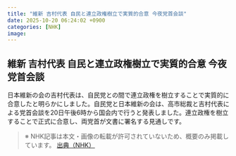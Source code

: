 ```yaml
---
title: "維新 吉村代表 自民と連立政権樹立で実質的合意 今夜党首会談"
date: 2025-10-20 06:24:02 +0900
categories: [NHK]
image: 
---
```

## 維新 吉村代表 自民と連立政権樹立で実質的合意 今夜党首会談

日本維新の会の吉村代表は、自民党との間で連立政権を樹立することで実質的に合意したと明らかにしました。自民党と日本維新の会は、高市総裁と吉村代表による党首会談を20日午後6時から国会内で行うと発表しました。連立政権を樹立することで正式に合意し、両党首が文書に署名する見通しです。

> ※ NHK記事は本文・画像の転載が許可されていないため、概要のみ掲載しています。
[出典（NHK）](http://www3.nhk.or.jp/news/html/20251020/k10014953711000.html)

